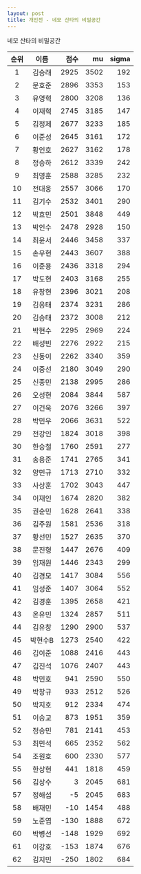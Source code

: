 ```yaml
---
layout: post
title: 개인전 - 네모 산타의 비밀공간
---
```


네모 산타의 비밀공간

| 순위 | 이름 | 점수 | mu | sigma |
|:---:|:---:|---:|---:|---:|
| 1 | 김승래 | 2925 | 3502 | 192 |
| 2 | 문호준 | 2896 | 3353 | 153 |
| 3 | 유영혁 | 2800 | 3208 | 136 |
| 4 | 이재혁 | 2745 | 3185 | 147 |
| 5 | 김정제 | 2677 | 3233 | 185 |
| 6 | 이준성 | 2645 | 3161 | 172 |
| 7 | 황인호 | 2627 | 3162 | 178 |
| 8 | 정승하 | 2612 | 3339 | 242 |
| 9 | 최영훈 | 2588 | 3285 | 232 |
| 10 | 전대웅 | 2557 | 3066 | 170 |
| 11 | 김기수 | 2532 | 3401 | 290 |
| 12 | 박효민 | 2501 | 3848 | 449 |
| 13 | 박인수 | 2478 | 2928 | 150 |
| 14 | 최윤서 | 2446 | 3458 | 337 |
| 15 | 손우현 | 2443 | 3607 | 388 |
| 16 | 이준용 | 2436 | 3318 | 294 |
| 17 | 박도현 | 2403 | 3168 | 255 |
| 18 | 유창현 | 2396 | 3021 | 208 |
| 19 | 김응태 | 2374 | 3231 | 286 |
| 20 | 김승태 | 2372 | 3008 | 212 |
| 21 | 박현수 | 2295 | 2969 | 224 |
| 22 | 배성빈 | 2276 | 2922 | 215 |
| 23 | 신동이 | 2262 | 3340 | 359 |
| 24 | 이중선 | 2180 | 3049 | 290 |
| 25 | 신종민 | 2138 | 2995 | 286 |
| 26 | 오성현 | 2084 | 3844 | 587 |
| 27 | 이건욱 | 2076 | 3266 | 397 |
| 28 | 박민우 | 2066 | 3631 | 522 |
| 29 | 전강인 | 1824 | 3018 | 398 |
| 30 | 한승철 | 1760 | 2591 | 277 |
| 31 | 송용준 | 1741 | 2765 | 341 |
| 32 | 양민규 | 1713 | 2710 | 332 |
| 33 | 사상훈 | 1702 | 3043 | 447 |
| 34 | 이재인 | 1674 | 2820 | 382 |
| 35 | 권순민 | 1628 | 2641 | 338 |
| 36 | 김주원 | 1581 | 2536 | 318 |
| 37 | 황선민 | 1527 | 2635 | 370 |
| 38 | 문진형 | 1447 | 2676 | 409 |
| 39 | 임재원 | 1446 | 2343 | 299 |
| 40 | 김경모 | 1417 | 3084 | 556 |
| 41 | 임성준 | 1407 | 3064 | 552 |
| 42 | 김경훈 | 1395 | 2658 | 421 |
| 43 | 온유민 | 1324 | 2857 | 511 |
| 44 | 김유창 | 1290 | 2900 | 537 |
| 45 | 박현수B | 1273 | 2540 | 422 |
| 46 | 김이준 | 1088 | 2416 | 443 |
| 47 | 김진석 | 1076 | 2407 | 443 |
| 48 | 박민호 | 941 | 2590 | 550 |
| 49 | 박창규 | 933 | 2512 | 526 |
| 50 | 박지호 | 912 | 2334 | 474 |
| 51 | 이승교 | 873 | 1951 | 359 |
| 52 | 정승민 | 781 | 2141 | 453 |
| 53 | 최민석 | 665 | 2352 | 562 |
| 54 | 조원호 | 600 | 2330 | 577 |
| 55 | 한상현 | 441 | 1818 | 459 |
| 56 | 김상수 | 3 | 2045 | 681 |
| 57 | 정해섭 | -5 | 2045 | 683 |
| 58 | 배재민 | -10 | 1454 | 488 |
| 59 | 노준엽 | -130 | 1888 | 672 |
| 60 | 박병선 | -148 | 1929 | 692 |
| 61 | 이강호 | -153 | 1874 | 676 |
| 62 | 김지민 | -250 | 1802 | 684 |
